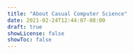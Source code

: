 ```yaml
---
title: "About Casual Computer Science"
date: 2021-02-24T12:44:07-08:00
draft: true
showLicense: false
showToc: false
---
```


